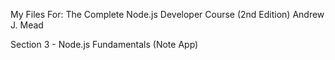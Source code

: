 My Files For:
The Complete Node.js Developer Course (2nd Edition)
Andrew J. Mead

Section 3 - Node.js Fundamentals (Note App)
